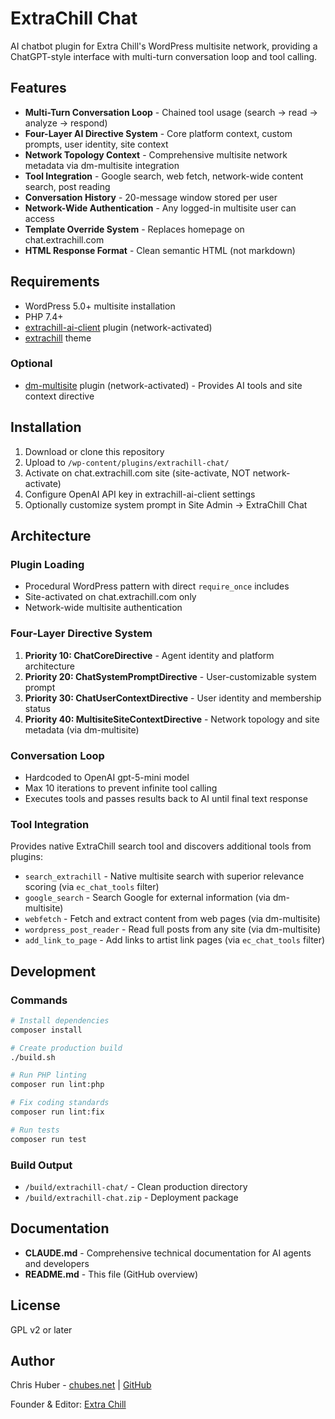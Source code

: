 # ExtraChill Chat

AI chatbot plugin for Extra Chill's WordPress multisite network, providing a ChatGPT-style interface with multi-turn conversation loop and tool calling.

## Features

- **Multi-Turn Conversation Loop** - Chained tool usage (search → read → analyze → respond)
- **Four-Layer AI Directive System** - Core platform context, custom prompts, user identity, site context
- **Network Topology Context** - Comprehensive multisite network metadata via dm-multisite integration
- **Tool Integration** - Google search, web fetch, network-wide content search, post reading
- **Conversation History** - 20-message window stored per user
- **Network-Wide Authentication** - Any logged-in multisite user can access
- **Template Override System** - Replaces homepage on chat.extrachill.com
- **HTML Response Format** - Clean semantic HTML (not markdown)

## Requirements

- WordPress 5.0+ multisite installation
- PHP 7.4+
- [extrachill-ai-client](https://github.com/Extra-Chill/extrachill-ai-client) plugin (network-activated)
- [extrachill](https://github.com/Extra-Chill/extrachill) theme

### Optional
- [dm-multisite](https://github.com/Extra-Chill/dm-multisite) plugin (network-activated) - Provides AI tools and site context directive

## Installation

1. Download or clone this repository
2. Upload to `/wp-content/plugins/extrachill-chat/`
3. Activate on chat.extrachill.com site (site-activate, NOT network-activate)
4. Configure OpenAI API key in extrachill-ai-client settings
5. Optionally customize system prompt in Site Admin → ExtraChill Chat

## Architecture

### Plugin Loading
- Procedural WordPress pattern with direct `require_once` includes
- Site-activated on chat.extrachill.com only
- Network-wide multisite authentication

### Four-Layer Directive System
1. **Priority 10: ChatCoreDirective** - Agent identity and platform architecture
2. **Priority 20: ChatSystemPromptDirective** - User-customizable system prompt
3. **Priority 30: ChatUserContextDirective** - User identity and membership status
4. **Priority 40: MultisiteSiteContextDirective** - Network topology and site metadata (via dm-multisite)

### Conversation Loop
- Hardcoded to OpenAI gpt-5-mini model
- Max 10 iterations to prevent infinite tool calling
- Executes tools and passes results back to AI until final text response

### Tool Integration
Provides native ExtraChill search tool and discovers additional tools from plugins:
- `search_extrachill` - Native multisite search with superior relevance scoring (via `ec_chat_tools` filter)
- `google_search` - Search Google for external information (via dm-multisite)
- `webfetch` - Fetch and extract content from web pages (via dm-multisite)
- `wordpress_post_reader` - Read full posts from any site (via dm-multisite)
- `add_link_to_page` - Add links to artist link pages (via `ec_chat_tools` filter)

## Development

### Commands
```bash
# Install dependencies
composer install

# Create production build
./build.sh

# Run PHP linting
composer run lint:php

# Fix coding standards
composer run lint:fix

# Run tests
composer run test
```

### Build Output
- `/build/extrachill-chat/` - Clean production directory
- `/build/extrachill-chat.zip` - Deployment package

## Documentation

- **CLAUDE.md** - Comprehensive technical documentation for AI agents and developers
- **README.md** - This file (GitHub overview)

## License

GPL v2 or later

## Author

Chris Huber - [chubes.net](https://chubes.net) | [GitHub](https://github.com/chubes4)

Founder & Editor: [Extra Chill](https://extrachill.com)

